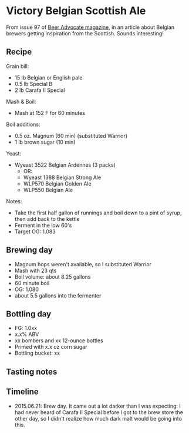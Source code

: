 # Victory Belgian Scottish Ale
From issue 97 of [Beer Advocate magazine](http://www.beeradvocate.com/), in an article about Belgian brewers getting inspiration from the Scottish. Sounds interesting!

## Recipe
Grain bill:
* 15 lb Belgian or English pale
* 0.5 lb Special B
* 2 lb Carafa II Special

Mash & Boil:
* Mash at 152 F for 60 minutes

Boil additions:
* 0.5 oz. Magnum (60 min) (substituted Warrior)
* 1 lb brown sugar (10 min)

Yeast:
* Wyeast 3522 Belgian Ardennes (3 packs)
  * OR:
  * Wyeast 1388 Belgian Strong Ale
  * WLP570 Belgian Golden Ale
  * WLP550 Belgian Ale

Notes:
* Take the first half gallon of runnings and boil down to a pint of syrup, then add back to the kettle
* Ferment in the low 60's
* Target OG: 1.083

## Brewing day
* Magnum hops weren't available, so I substituted Warrior
* Mash with 23 qts
* Boil volume: about 8.25 gallons
* 60 minute boil
* OG: 1.080
* about 5.5 gallons into the fermenter

## Bottling day
* FG: 1.0xx
* x.x% ABV
* xx bombers and xx 12-ounce bottles
* Primed with x.x oz corn sugar
* Bottling bucket: xx

## Tasting notes

## Timeline
* 2015.06.21: Brew day. It came out a lot darker than I was expecting: I had never heard of Carafa II Special before I got to the brew store the other day, so I didn't realize how much dark malt would be going into this.
